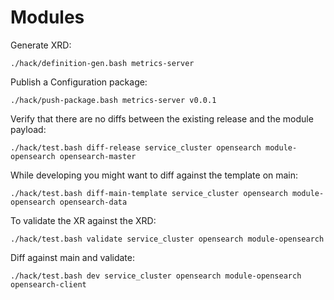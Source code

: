 # Modules

Generate XRD:

```shell
./hack/definition-gen.bash metrics-server
```

Publish a Configuration package:

```shell
./hack/push-package.bash metrics-server v0.0.1
```

Verify that there are no diffs between the existing release and the module payload:

```shell
./hack/test.bash diff-release service_cluster opensearch module-opensearch opensearch-master
```

While developing you might want to diff against the template on main:

```shell
./hack/test.bash diff-main-template service_cluster opensearch module-opensearch opensearch-data
```

To validate the XR against the XRD:

```shell
./hack/test.bash validate service_cluster opensearch module-opensearch
```

Diff against main and validate:

```shell
./hack/test.bash dev service_cluster opensearch module-opensearch opensearch-client
```
